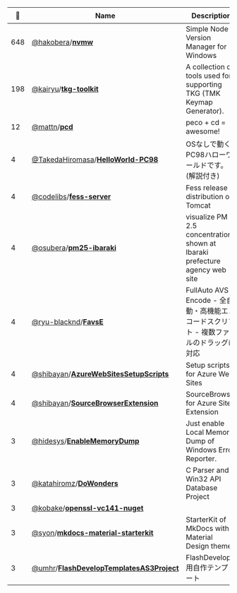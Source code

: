 |:star2: | Name | Description | 🌍|
|---|---|---|---|
|648|[@hakobera](https://github.com/hakobera)/[**nvmw**](https://github.com/hakobera/nvmw)|Simple Node Version Manager for Windows||
|198|[@kairyu](https://github.com/kairyu)/[**tkg-toolkit**](https://github.com/kairyu/tkg-toolkit)|A collection of tools used for supporting TKG (TMK Keymap Generator).||
|12|[@mattn](https://github.com/mattn)/[**pcd**](https://github.com/mattn/pcd)|peco + cd = awesome!||
|4|[@TakedaHiromasa](https://github.com/TakedaHiromasa)/[**HelloWorld-PC98**](https://github.com/TakedaHiromasa/HelloWorld-PC98)|OSなしで動くPC98ハローワールドです。(解説付き)||
|4|[@codelibs](https://github.com/codelibs)/[**fess-server**](https://github.com/codelibs/fess-server)|Fess release distribution on Tomcat||
|4|[@osubera](https://github.com/osubera)/[**pm25-ibaraki**](https://github.com/osubera/pm25-ibaraki)|visualize PM 2.5 concentration shown at Ibaraki prefecture agency web site ||
|4|[@ryu-blacknd](https://github.com/ryu-blacknd)/[**FavsE**](https://github.com/ryu-blacknd/FavsE)|FullAuto AVS Encode - 全自動・高機能エンコードスクリプト - 複数ファイルのドラッグに対応|[:arrow_upper_right:](https://blacknd.com)|
|4|[@shibayan](https://github.com/shibayan)/[**AzureWebSitesSetupScripts**](https://github.com/shibayan/AzureWebSitesSetupScripts)|Setup scripts for Azure Web Sites||
|4|[@shibayan](https://github.com/shibayan)/[**SourceBrowserExtension**](https://github.com/shibayan/SourceBrowserExtension)|SourceBrowser for Azure Site Extension||
|3|[@hidesys](https://github.com/hidesys)/[**EnableMemoryDump**](https://github.com/hidesys/EnableMemoryDump)|Just enable Local Memory Dump of Windows Error Reporter.||
|3|[@katahiromz](https://github.com/katahiromz)/[**DoWonders**](https://github.com/katahiromz/DoWonders)|C Parser and Win32 API Database Project||
|3|[@kobake](https://github.com/kobake)/[**openssl-vc141-nuget**](https://github.com/kobake/openssl-vc141-nuget)|||
|3|[@syon](https://github.com/syon)/[**mkdocs-material-starterkit**](https://github.com/syon/mkdocs-material-starterkit)|StarterKit of MkDocs with Material Design theme|[:arrow_upper_right:](https://syon.github.io/mkdocs-material-starterkit/)|
|3|[@umhr](https://github.com/umhr)/[**FlashDevelopTemplatesAS3Project**](https://github.com/umhr/FlashDevelopTemplatesAS3Project)|FlashDevelop用自作テンプレート||

